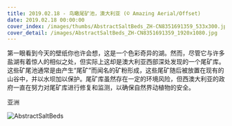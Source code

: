 ```yaml
---
title: 2019.02.18 - 鸟瞰尾矿池，澳大利亚 (© Amazing Aerial/Offset)
date: 2019.02.18 00:00:00
cover_index: /images/thumbs/AbstractSaltBeds_ZH-CN8351691359_533x300.jpg
cover_detail: /images/AbstractSaltBeds_ZH-CN8351691359_1920x1080.jpg
---
```


第一眼看到今天的壁纸你也许会想，这是一个色彩奇异的湖。然而，尽管它与许多盐湖有着惊人的相似之处，但实际上这却是澳大利亚西部深处发现的一个尾矿库。这些矿尾池通常是由产生“尾矿”而闻名的矿粉形成，这些尾矿随后被放置在现有的山谷中，并以水坝加以保护。尾矿库虽然存在一定的环境风险，但西澳大利亚的政府一直在努力对尾矿库进行修复和监测，以确保自然界动植物的安全。

亚洲

![AbstractSaltBeds](/images/AbstractSaltBeds_ZH-CN8351691359_1920x1080.jpg)
